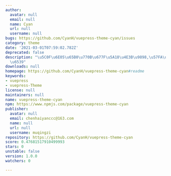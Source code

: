 ```yaml
---
author:
  avatar: null
  email: null
  name: Cyan
  url: null
  username: null
bugs: https://github.com/CyanH/vuepress-theme-cyan/issues
category: theme
date: '2021-03-01T07:59:02.782Z'
deprecated: false
description: "\u5C0F\u6E05\u65B0\u770B\u677F\u5A18\u4E3B\u9898,\u57FA\u4E8Evuepress-theme-ting\u4FEE\
  \u6539"
downloads: null
homepage: https://github.com/CyanH/vuepress-theme-cyan#readme
keywords:
- vuepress
- vuepress-Theme
license: null
maintainers: null
name: vuepress-theme-cyan
npm: https://www.npmjs.com/package/vuepress-theme-cyan
publisher:
  avatar: null
  email: chenhaiyanccc@163.com
  name: null
  url: null
  username: muqingzi
repository: https://github.com/CyanH/vuepress-theme-cyan
score: 0.47681517910499993
stars: 0
unstable: false
version: 1.0.0
watchers: 0

---
```


